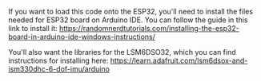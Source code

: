 If you want to load this code onto the ESP32, you'll need to install the files needed for ESP32 board on Arduino IDE.
You can follow the guide in this link to install it: https://randomnerdtutorials.com/installing-the-esp32-board-in-arduino-ide-windows-instructions/

You'll also want the libraries for the LSM6DSO32, which you can find instructions for installing here: https://learn.adafruit.com/lsm6dsox-and-ism330dhc-6-dof-imu/arduino
